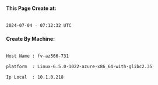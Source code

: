 
   
#### This Page Create at:

```bash

2024-07-04 - 07:12:32 UTC

```

#### Create By Machine:

```bash

Host Name : fv-az566-731

platform  : Linux-6.5.0-1022-azure-x86_64-with-glibc2.35

Ip Local  : 10.1.0.218

```

